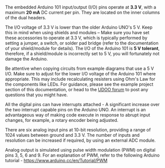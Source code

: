 The embedded Arduino 101 input/output (I/O) pins operate at **3.3 V**, with a maximum **20 mA** DC current per pin. They are located on the inner columns of the dual headers.  

<insert diagram>

The I/O voltage of 3.3 V is lower than the older Arduino UNO's 5 V. Keep this in mind when using shields and modules – Make sure you have set these accessories to operate at 3.3 V, which is typically performed by setting a jumper, a switch, or solder pad bridge (refer to the documentation of your shield/module for details). The I/O of the Arduino 101 is **5 V tolerant**, therefore, if a shield/module is incorrectly set to 5 V, you will fortunately not damage the Arduino. 

Be attentive when copying circuits from example diagrams that use a 5 V I/O. Make sure to adjust for the lower I/O voltage of the Arduino 101 where appropriate. This may include recalculating resisters using Ohm's Law for the components like LEDs. For guidance, please see the example project section of this documentation, or head to the [UDOO forum](http://www.udoo.org/forum/) to post any questions that you might have.  

All the digital pins can have interrupts attached - A significant increase over the two interrupt capable pins on the Arduino UNO. An interrupt is an advantageous way of making code execute in response to abrupt input changes, for example, a rotary encoder being adjusted.  

There are six analog input pins at 10-bit resolution, providing a range of 1024 values between ground and 3.3 V. The number of inputs and resolution can be increased if required, by using an external ADC module.  

Analog output is simulated using pulse width modulation (PWM) on digital pins 3, 5, 6 and 9. For an explanation of PWM, refer to the following Arduino tutorial - https://www.arduino.cc/en/Tutorial/PWM
